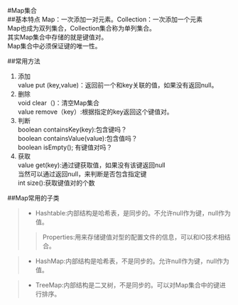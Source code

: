 #Map集合  
##基本特点
Map：一次添加一对元素。Collection：一次添加一个元素  
Map也成为双列集合，Collection集合称为单列集合。  
其实Map集合中存储的就是键值对。  
Map集合中必须保证键的唯一性。

##常用方法  
1. 添加  
value put (key,value)：返回前一个和key关联的值，如果没有返回null。
2. 删除  
void clear（)：清空Map集合  
value remove（key）:根据指定的key返回这个键值对。  
3. 判断  
boolean containsKey(key):包含键吗？  
boolean containsValue(value):包含值吗？  
boolean isEmpty(); 有键值对吗？
4. 获取  
value get(key):通过键获取值，如果没有该键返回null  
当然可以通过返回null，来判断是否包含指定键  
int size():获取键值对的个数  

##Map常用的子类  
> * Hashtable:内部结构是哈希表，是同步的。不允许null作为键，null作为值。  
> > Properties:用来存储键值对型的配置文件的信息，可以和IO技术相结合。  
  
> * HashMap:内部结构是哈希表，不是同步的。允许null作为键，null作为值。
  
> * TreeMap:内部结构是二叉树，不是同步的。可以对Map集合中的键进行排序。
